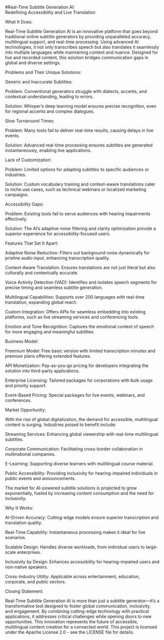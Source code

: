 #Real-Time Subtitle Generation AI:  
Redefining Accessibility and Live Translation

What It Does:

Real-Time Subtitle Generation AI is an innovative platform that goes beyond traditional online subtitle generators by providing unparalleled accuracy, multilingual support, and real-time processing. Using advanced AI technologies, it not only transcribes speech but also translates it seamlessly into multiple languages while maintaining context and nuance. Designed for live and recorded content, this solution bridges communication gaps in global and diverse settings.

Problems and Their Unique Solutions:

Generic and Inaccurate Subtitles:

Problem: Conventional generators struggle with dialects, accents, and contextual understanding, leading to errors.

Solution: Whisper’s deep learning model ensures precise recognition, even for regional accents and complex dialogues.

Slow Turnaround Times:

Problem: Many tools fail to deliver real-time results, causing delays in live events.

Solution: Advanced real-time processing ensures subtitles are generated instantaneously, enabling live applications.

Lack of Customization:

Problem: Limited options for adapting subtitles to specific audiences or industries.

Solution: Custom vocabulary training and context-aware translations cater to niche use cases, such as technical webinars or localized marketing campaigns.

Accessibility Gaps:

Problem: Existing tools fail to serve audiences with hearing impairments effectively.

Solution: The AI’s adaptive noise filtering and clarity optimization provide a superior experience for accessibility-focused users.

Features That Set It Apart:

Adaptive Noise Reduction: Filters out background noise dynamically for pristine audio input, enhancing transcription quality.

Context-Aware Translation: Ensures translations are not just literal but also culturally and contextually accurate.

Voice Activity Detection (VAD): Identifies and isolates speech segments for precise timing and seamless subtitle generation.

Multilingual Capabilities: Supports over 200 languages with real-time translation, expanding global reach.

Custom Integration: Offers APIs for seamless embedding into existing platforms, such as live streaming services and conferencing tools.

Emotion and Tone Recognition: Captures the emotional context of speech for more engaging and meaningful subtitles.

Business Model:

Freemium Model: Free basic version with limited transcription minutes and premium plans offering extended features.

API Monetization: Pay-as-you-go pricing for developers integrating the solution into third-party applications.

Enterprise Licensing: Tailored packages for corporations with bulk usage and priority support.

Event-Based Pricing: Special packages for live events, webinars, and conferences.

Market Opportunity:

With the rise of global digitalization, the demand for accessible, multilingual content is surging. Industries poised to benefit include:

Streaming Services: Enhancing global viewership with real-time multilingual subtitles.

Corporate Communication: Facilitating cross-border collaboration in multinational companies.

E-Learning: Supporting diverse learners with multilingual course material.

Public Accessibility: Providing inclusivity for hearing-impaired individuals in public events and announcements.

The market for AI-powered subtitle solutions is projected to grow exponentially, fueled by increasing content consumption and the need for inclusivity.

Why It Works:

AI-Driven Accuracy: Cutting-edge models ensure superior transcription and translation quality.

Real-Time Capability: Instantaneous processing makes it ideal for live scenarios.

Scalable Design: Handles diverse workloads, from individual users to large-scale enterprises.

Inclusivity by Design: Enhances accessibility for hearing-impaired users and non-native speakers.

Cross-Industry Utility: Applicable across entertainment, education, corporate, and public sectors.

Closing Statement:

Real-Time Subtitle Generation AI is more than just a subtitle generator—it’s a transformative tool designed to foster global communication, inclusivity, and engagement. By combining cutting-edge technology with practical applications, it addresses critical challenges while opening doors to new opportunities. This innovation represents the future of accessible, multilingual content creation for a connected world.
This project is licensed under the Apache License 2.0 - see the LICENSE file for details.
